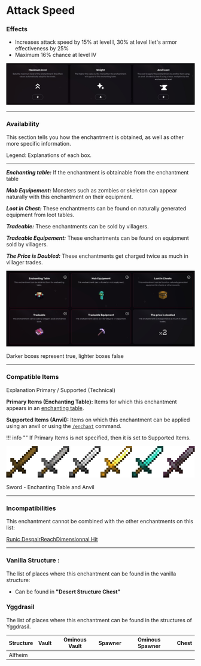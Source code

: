 # Attack Speed
### Effects
*   Increases attack speed by 15% at level I, 30% at level IIet's armor effectiveness by 25%
*   Maximum 16% chance at level IV

![](/images/voxel/enchantment/weapon-enchantment/image_1756618482420_37.png)

* * *

### Availability

This section tells you how the enchantment is obtained, as well as other more specific information.

Legend: Explanations of each box.[](#legend-explanations-of-each-box)

* * *

_**Enchanting table:**_ If the enchantment is obtainable from the enchantment table

_**Mob Equipement:**_ Monsters such as zombies or skeleton can appear naturally with this enchantment on their equipment.

_**Loot in Chest:**_ These enchantments can be found on naturally generated equipment from loot tables.

_**Tradeable:**_ These enchantments can be sold by villagers.

_**Tradeable Equipement:**_ These enchantments can be found on equipment sold by villagers.

_**The Price is Doubled:**_ These enchantments get charged twice as much in villager trades.

![](/images/voxel/enchantment/weapon-enchantment/image_1756618482420_729.png)

Darker boxes represent true, lighter boxes false

* * *

### Compatible Items
Explanation Primary / Supported (Technical)[](#explanation-primary-supported-technical)

**Primary Items (Enchanting Table):** Items for which this enchantment appears in an [enchanting table](https://minecraft.wiki/w/Enchanting_table).

**Supported Items (Anvil):** Items on which this enchantment can be applied using an anvil or using the [`/enchant`](https://minecraft.wiki/w/Commands/enchant) command.

!!! info ""
    If Primary Items is not specified, then it is set to Supported Items.

![](/images/voxel/enchantment/weapon-enchantment/image_1756618482420_435.png)

Sword - Enchanting Table and Anvil

* * *

### Incompatibilities

This enchantment cannot be combined with the other enchantments on this list:

[Runic Despair](/external/neoenchants/enchantment/weapon-enchantment/runic-despair)[Reach](/external/neoenchants/enchantment/weapon-enchantment/reach)[Dimensionnal Hit](/external/neoenchants/enchantment/weapon-enchantment/dimensionnal-hit)

* * *

### Vanilla Structure :

The list of places where this enchantment can be found in the vanilla structure:

*   Can be found in **"Desert Structure Chest"**
### Yggdrasil

The list of places where this enchantment can be found in the structures of Yggdrasil.

| Structure | Vault | Ominous Vault | Spawner | Ominous Spawner | Chest |
| --- | --- | --- | --- | --- | --- |
| Alfheim |  |  |  |  |  |